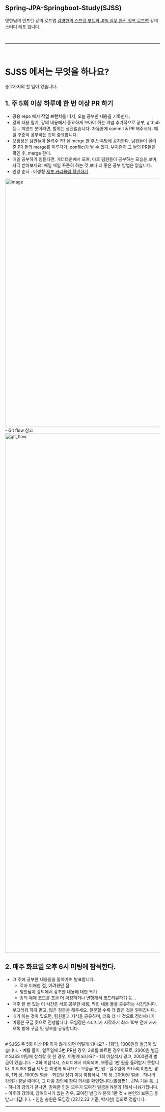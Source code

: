 ## Spring-JPA-Springboot-Study(SJSS)
영한님의 인프런 강의 로드맵 [김영한의 스프링 부트와 JPA 실무 완전 정복 로드맵][ 1 ] 강의 스터디 레포 입니다.

<br>
<hr>
<br>

# SJSS 에서는 무엇을 하나요?
총 2가지의 할 일이 있습니다.
## 1. 주 5회 이상 하루에 한 번 이상 PR 하기
  - 공용 repo 에서 작업 브랜치를 따서, 오늘 공부한 내용을 기록한다.
  - 강의 내용 필기, 강의 내용에서 중요하게 보아야 하는 개념 추가적으로 공부, github 등... 벡엔드 분야라면, 범위는 상관없습니다. 자유롭게 commit & PR 해주세요. 매일 꾸준히 공부하는 것이 중요합니다.
  - 모임장은 팀원들이 올려주 PR 을 merge 한 후,단톡방에 공지한다. 팀원들이 올려준 PR 들의 merge를 미루다가, conflict가 날 수 있다. 부지런히 그 날의 PR들을 확인 후, merge 한다.
  - 매일 공부하기 힘들다면, 게더타운에서 모여, 다르 팀원들이 공부하는 모습을 보며, 자극 받아보세요! 매일 매일 꾸준히 하는 것 보다 더 좋은 공부 방법은 없습니다.
  - 인강 순서 : 야생형 [세부 커리큘럼 확인하기][ 2 ]
  <img width="810" alt="image" src="https://user-images.githubusercontent.com/62336151/202889564-ab974a9c-de06-45e2-ba83-1eaa174e4db3.png">
  - Git flow 참고
  <img width="1694" alt="git_flow" src="https://user-images.githubusercontent.com/62336151/205941966-84335e82-8b14-4206-93ed-ea3c75a65406.png">
<br>

## 2. 매주 화요일 오후 6시 미팅에 참석한다.
  - 그 주에 공부한 내용들을 돌아가며 발표합니다.
    - 각자 이해한 점, 어려웠던 점
    - 영한님이 강의에서 강조한 내용에 대한 복기
    - 강의 예제 코드를 조금 더 확장하거나 변형해서 코드리뷰하기 등...
  - 매주 한 번 있는 이 시간은 서로 공부한 내용, 막힌 내용 들을 공유하는 시간입니다. 부끄러워 하지 말고, 많은 질문을 해주세요. 질문할 수록 더 많은 것을 알아갑니다.
  - 내가 아는 것이 있으면, 팀원들과 지식을 공유하며, 더욱 더 내 것으로 정리해나가
  - 미팅은 구글 밋으로 진행합니다. 모임장은 스터디가 시작하기 최소 10부 전에 카카오톡 방에 구글 밋 링크를 공유합니다.

<br>
# SJSS 주 5회 이상 PR 하지 않게 되면 어떻게 되나요?
  - 1회당, 1000원의 벌금이 있습니다.
  - 예를 들어, 일주일에 3번 PR한 경우, 2회를 빠트린 경우이므로, 2000원 벌금
# SJSS 미팅에 참석핮 못 한 경우, 어떻게 되나요?
  - 1회 미참석시 경고, 2000원의 벌금이 있습니다.
  - 2회 미참석시, 스터디에서 제외되며, 보증금 1만 원을 돌려받지 못합니다.
# SJSS 벌금 제도는 어떻게 되나요?
  - 보증금 1만 원
  - 일주일에 PR 5회 미만인 경우, 1회 당, 1000원 벌금
  - 화요일 정기 미팅 미참석시, 1회 당, 2000원 벌금
  - 하나의 강의가 끝날 때마다, 그 다음 강의에 참여 의사를 확인합니다.(활용편1 , JPA 기본 등...) 
  - 하나의 강의가 끝나면, 참여한 인원 모두가 모여진 벌금을 N분의 1해서 나눠가집니다. 
  - 이후의 강의에, 참여의사가 없는 경우, 모여진 벌금 N 분의 1한 것 + 본인의 보증금 을 받고 나갑니다.
  - 인원 충원은 모임장 (22.12.23 기준, 박서현) 임의로 정합니다.
<hr>
<br>

[ 1 ]: https://www.inflearn.com/roadmaps/149
[ 2 ]: https://www.notion.so/seohyun-dev/JPA-38e7c7e4750044a69292609c5ac91d62

